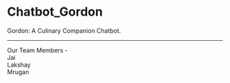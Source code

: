 # Chatbot_Gordon
Gordon: A Culinary Companion Chatbot.  

---------------------------------------------------------------
Our Team Members -  
Jai  
Lakshay  
Mrugan
